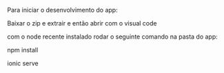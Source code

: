 Para iniciar o desenvolvimento do app:

Baixar o zip e extrair e então abrir com o visual code

com o node recente instalado rodar o seguinte comando na pasta do app:

npm install

ionic serve